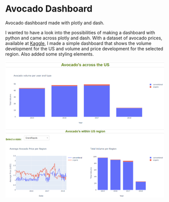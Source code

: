 # Avocado Dashboard

Avocado dashboard made with plotly and dash.

I wanted to have a look into the possibilities of making a dashboard with python and came across plotly and dash. With a dataset of avocado prices, available at [Kaggle](https://www.kaggle.com/neuromusic/avocado-prices), I made a simple dashboard that shows the volume development for the US and volume and price development for the selected region. Also added some styling elements.

![Screenshot of the Avocado Dashboard](/assets/dashboard.PNG)
